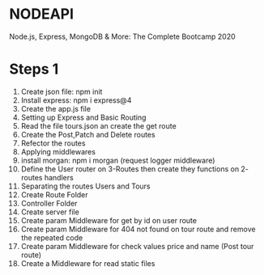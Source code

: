 # NODEAPI
Node.js, Express, MongoDB &amp; More: The Complete Bootcamp 2020


# Steps 1
1. Create json file: npm init
2. Install express: npm i express@4 
3. Create the app.js file
4. Setting up Express and Basic Routing
5. Read the file tours.json an create the get route
6. Create the Post,Patch and Delete routes
7. Refector the routes
8. Applying middlewares
9. install morgan: npm i morgan (request logger middleware)
10. Define the User router on 3-Routes then create they functions on 2- routes handlers
11. Separating the routes Users and Tours
12. Create Route Folder
13. Controller Folder
14. Create server file
15. Create param Middleware for get by id on user route
16. Create param Middleware for 404 not found on tour route and remove the repeated code
17. Create param Middleware for check values price and name (Post tour route)
18. Create a Middleware for read static files


